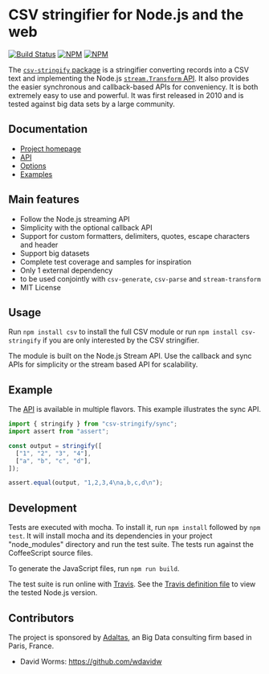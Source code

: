 # CSV stringifier for Node.js and the web

[![Build Status](https://img.shields.io/github/actions/workflow/status/adaltas/node-csv/nodejs.yml?branch=master)](https://github.com/adaltas/node-csv/actions)
[![NPM](https://img.shields.io/npm/dm/csv-stringify)](https://www.npmjs.com/package/csv-stringify)
[![NPM](https://img.shields.io/npm/v/csv-stringify)](https://www.npmjs.com/package/csv-stringify)

The [`csv-stringify` package](https://csv.js.org/stringify/) is a stringifier converting records into a CSV text and implementing the Node.js [`stream.Transform` API](https://nodejs.org/api/stream.html). It also provides the easier synchronous and callback-based APIs for conveniency. It is both extremely easy to use and powerful. It was first released in 2010 and is tested against big data sets by a large community.

## Documentation

- [Project homepage](https://csv.js.org/stringify/)
- [API](https://csv.js.org/stringify/api/)
- [Options](https://csv.js.org/stringify/options/)
- [Examples](https://csv.js.org/stringify/examples/)

## Main features

- Follow the Node.js streaming API
- Simplicity with the optional callback API
- Support for custom formatters, delimiters, quotes, escape characters and header
- Support big datasets
- Complete test coverage and samples for inspiration
- Only 1 external dependency
- to be used conjointly with `csv-generate`, `csv-parse` and `stream-transform`
- MIT License

## Usage

Run `npm install csv` to install the full CSV module or run `npm install csv-stringify` if you are only interested by the CSV stringifier.

The module is built on the Node.js Stream API. Use the callback and sync APIs for simplicity or the stream based API for scalability.

## Example

The [API](https://csv.js.org/stringify/api/) is available in multiple flavors. This example illustrates the sync API.

```js
import { stringify } from "csv-stringify/sync";
import assert from "assert";

const output = stringify([
  ["1", "2", "3", "4"],
  ["a", "b", "c", "d"],
]);

assert.equal(output, "1,2,3,4\na,b,c,d\n");
```

## Development

Tests are executed with mocha. To install it, run `npm install` followed by `npm test`. It will install mocha and its dependencies in your project "node_modules" directory and run the test suite. The tests run against the CoffeeScript source files.

To generate the JavaScript files, run `npm run build`.

The test suite is run online with [Travis](https://travis-ci.org/#!/adaltas/node-csv-stringify). See the [Travis definition file](https://github.com/adaltas/node-csv-stringify/blob/master/.travis.yml) to view the tested Node.js version.

## Contributors

The project is sponsored by [Adaltas](https://www.adaltas.com), an Big Data consulting firm based in Paris, France.

- David Worms: <https://github.com/wdavidw>
